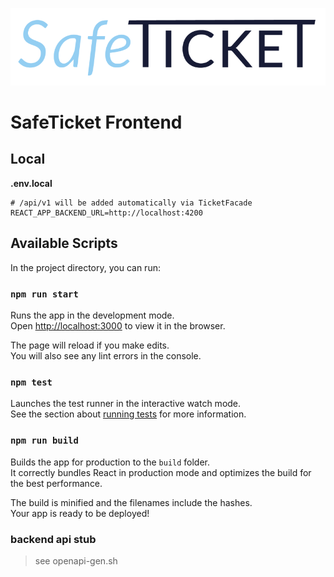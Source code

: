 ![safeticket-logo-light](./public/safeticket-logo-light.png)

# SafeTicket Frontend

## Local

**.env.local**

    # /api/v1 will be added automatically via TicketFacade
    REACT_APP_BACKEND_URL=http://localhost:4200

## Available Scripts

In the project directory, you can run:

### `npm run start`

Runs the app in the development mode.<br />
Open [http://localhost:3000](http://localhost:3000) to view it in the browser.

The page will reload if you make edits.<br />
You will also see any lint errors in the console.

### `npm test`

Launches the test runner in the interactive watch mode.<br />
See the section about [running tests](https://facebook.github.io/create-react-app/docs/running-tests) for more information.

### `npm run build`

Builds the app for production to the `build` folder.<br />
It correctly bundles React in production mode and optimizes the build for the best performance.

The build is minified and the filenames include the hashes.<br />
Your app is ready to be deployed!


### backend api stub

> see openapi-gen.sh

